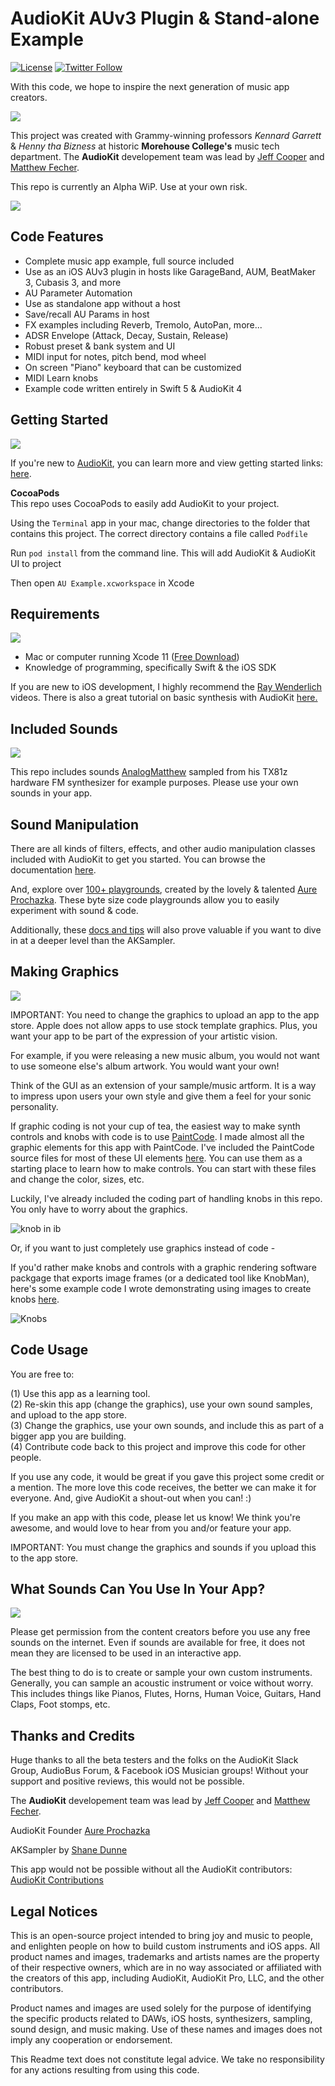 # **AudioKit AUv3 Plugin & Stand-alone Example**

[![License](https://img.shields.io/cocoapods/l/AudioKit.svg?style=flat)](https://github.com/AudioKit/ROMPlayer/blob/master/LICENSE)
[![Twitter Follow](https://img.shields.io/twitter/follow/AudioKitPro.svg?style=social)](http://twitter.com/AudioKitPro)

With this code, we hope to inspire the next generation of music app creators. 

![](https://i.imgur.com/4O1erRv.png)


This project was created with Grammy-winning professors *Kennard Garrett* & *Henny tha Bizness* at historic **Morehouse College's** music tech department. The **AudioKit** developement team was lead by [Jeff Cooper](http://github.com/eljeff) and [Matthew Fecher](https://twitter.com/analogMatthew).   

This repo is currently an Alpha WiP. Use at your own risk. 

![](https://i.imgur.com/LUXE0tP.png)

## Code Features

- Complete music app example, full source included
- Use as an iOS AUv3 plugin in hosts like GarageBand, AUM, BeatMaker 3, Cubasis 3, and more
- AU Parameter Automation
- Use as standalone app without a host
- Save/recall AU Params in host
- FX examples including Reverb, Tremolo, AutoPan, more...
- ADSR Envelope (Attack, Decay, Sustain, Release)
- Robust preset & bank system and UI
- MIDI input for notes, pitch bend, mod wheel
- On screen "Piano" keyboard that can be customized 
- MIDI Learn knobs
- Example code written entirely in Swift 5 & AudioKit 4

## Getting Started

![](https://i.imgur.com/k807YHC.png)

If you're new to [AudioKit](https://audiokit.io/), you can learn more and view getting started links: [here](https://audiokitpro.com/audiokit/).


**CocoaPods**  
This repo uses CocoaPods to easily add AudioKit to your project. 

Using the `Terminal` app in your mac, change directories to the folder that contains this project. The correct directory contains a file called `Podfile`

Run `pod install` from the command line. This will add AudioKit & AudioKit UI to project

Then open `AU Example.xcworkspace` in Xcode

## Requirements

![](https://i.imgur.com/Gc7kYYr.png)

- Mac or computer running Xcode 11 ([Free Download](https://itunes.apple.com/us/app/xcode/id497799835?mt=12))
- Knowledge of programming, specifically Swift & the iOS SDK

If you are new to iOS development, I highly recommend the [Ray Wenderlich](https://www.raywenderlich.com/) videos. There is also a great tutorial on basic synthesis with AudioKit  [here.](https://www.raywenderlich.com/145770/audiokit-tutorial-getting-started) 


## Included Sounds

![](https://i.imgur.com/EKwAq1Z.png)

This repo includes sounds [AnalogMatthew](https://twitter.com/analogMatthew) sampled from his TX81z hardware FM synthesizer for example purposes. Please use your own sounds in your app.

## Sound Manipulation

There are all kinds of filters, effects, and other audio manipulation classes included with AudioKit to get you started. You can browse the documentation [here](http://audiokit.io/docs/index.html). 

And, explore over [100+ playgrounds](http://audiokit.io/playgrounds/), created by the lovely & talented [Aure Prochazka](https://twitter.com/audiokitman). These byte size code playgrounds allow you to easily experiment with sound & code.

Additionally, these [docs and tips](https://developer.apple.com/library/content/technotes/tn2331/_index.html) will also prove valuable if you want to dive in at a deeper level than the AKSampler. 

## Making Graphics

![](https://i.imgur.com/uelpjUh.png)

IMPORTANT: You need to change the graphics to upload an app to the app store. Apple does not allow apps to use stock template graphics. Plus, you want your app to be part of the expression of your artistic vision. 

For example, if you were releasing a new music album, you would not want to use someone else's album artwork. You would want your own! 

Think of the GUI as an extension of your sample/music artform. It is a way to impress upon users your own style and give them a feel for your sonic personality. 

If graphic coding is not your cup of tea, the easiest way to make synth controls and knobs with code is to use [PaintCode](https://www.paintcodeapp.com/). I made almost all the graphic elements for this app with PaintCode. I've included the PaintCode source files for most of these UI elements [here](https://github.com/AudioKit/AudioKitGraphics). You can use them as a starting place to learn how to make controls. You can start with these files and change the color, sizes, etc. 

Luckily, I've already included the coding part of handling knobs in this repo. You only have to worry about the graphics. 

![knob in ib](https://i.imgflip.com/1svkul.gif)

Or, if you want to just completely use graphics instead of code - 

If you'd rather make knobs and controls with a graphic rendering software packgage that exports image frames (or a dedicated tool like KnobMan), here's some example code I wrote demonstrating using images to create knobs [here](https://github.com/analogcode/3D-Knobs).

![Knobs](http://audiokitpro.com/images/knob.gif) 

## Code Usage

You are free to:

(1) Use this app as a learning tool.  
(2) Re-skin this app (change the graphics), use your own sound samples, and upload to the app store.   
(3) Change the graphics, use your own sounds, and include this as part of a bigger app you are building.  
(4) Contribute code back to this project and improve this code for other people.

If you use any code, it would be great if you gave this project some credit or a mention. The more love this code receives, the better we can make it for everyone. And, give AudioKit a shout-out when you can! :) 

If you make an app with this code, please let us know! We think you're awesome, and would love to hear from you and/or feature your app.

IMPORTANT: You must change the graphics and sounds if you upload this to the app store.

## What Sounds Can You Use In Your App?

![](https://i.imgur.com/pOOAZeW.png)

Please get permission from the content creators before you use any free sounds on the internet. Even if sounds are available for free, it does not mean they are licensed to be used in an interactive app. 

The best thing to do is to create or sample your own custom instruments. Generally, you can sample an acoustic instrument or voice without worry. This includes things like Pianos, Flutes, Horns, Human Voice, Guitars, Hand Claps, Foot stomps, etc.

## Thanks and Credits

Huge thanks to all the beta testers and the folks on the AudioKit Slack Group, AudioBus Forum, & Facebook iOS Musician groups! Without your support and positive reviews, this would not be possible.

The **AudioKit** developement team was lead by [Jeff Cooper](http://github.com/eljeff) and [Matthew Fecher](https://twitter.com/analogMatthew).   

AudioKit Founder [Aure Prochazka](http://twitter.com/audiokitman)

AKSampler by
[Shane Dunne](http://github.com/getdunne)

This app would not be possible without all the AudioKit contributors:  
[AudioKit Contributions](https://github.com/AudioKit/AudioKit/graphs/contributors)

## Legal Notices

This is an open-source project intended to bring joy and music to people, and enlighten people on how to build custom instruments and iOS apps. All product names and images, trademarks and artists names are the property of their respective owners, which are in no way associated or affiliated with the creators of this app, including AudioKit, AudioKit Pro, LLC, and the other contributors. 

Product names and images are used solely for the purpose of identifying the specific products related to DAWs, iOS hosts, synthesizers, sampling, sound design, and music making. Use of these names and images does not imply any cooperation or endorsement. 

This Readme text does not constitute legal advice. We take no responsibility for any actions resulting from using this code. 
